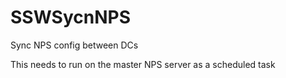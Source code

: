 # SSWSycnNPS
Sync NPS config between DCs

This needs to run on the master NPS server as a scheduled task
